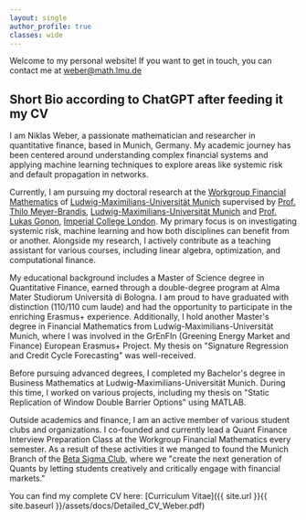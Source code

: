 ```yaml
---
layout: single
author_profile: true
classes: wide
---
```


Welcome to my personal website! If you want to get in touch, you can contact me at [weber@math.lmu.de](mailto:weber@math.lmu.de)

## Short Bio according to ChatGPT after feeding it my CV

I am Niklas Weber, a passionate mathematician and researcher in quantitative finance, based in Munich, Germany. My academic journey has been centered around understanding complex financial systems and applying machine learning techniques to explore areas like systemic risk and default propagation in networks.

Currently, I am pursuing my doctoral research at the [Workgroup Financial Mathematics](https://www.fm.mathematik.uni-muenchen.de/index.html) of [Ludwig-Maximilians-Universität Munich](https://www.lmu.de/en/) supervised by [Prof. Thilo Meyer-Brandis](https://www.fm.mathematik.uni-muenchen.de/personen/professors/meyer_brandis/index.html), [Ludwig-Maximilians-Universität Munich](https://www.lmu.de/en/) and [Prof. Lukas Gonon](https://www.imperial.ac.uk/people/l.gonon), [Imperial College London](https://www.imperial.ac.uk). My primary focus is on investigating systemic risk, machine learning and how both disciplines can benefit from or another. Alongside my research, I actively contribute as a teaching assistant for various courses, including linear algebra, optimization, and computational finance.

My educational background includes a Master of Science degree in Quantitative Finance, earned through a double-degree program at Alma Mater Studiorum Università di Bologna. I am proud to have graduated with distinction (110/110 cum laude) and had the opportunity to participate in the enriching Erasmus+ experience. Additionally, I hold another Master's degree in Financial Mathematics from Ludwig-Maximilians-Universität Munich, where I was involved in the GrEnFIn (Greening Energy Market and Finance) European Erasmus+ Project. My thesis on "Signature Regression and Credit Cycle Forecasting" was well-received.

Before pursuing advanced degrees, I completed my Bachelor's degree in Business Mathematics at Ludwig-Maximilians-Universität Munich. During this time, I worked on various projects, including my thesis on "Static Replication of Window Double Barrier Options" using MATLAB.

Outside academics and finance, I am an active member of various student clubs and organizations. I co-founded and currently lead a Quant Finance Interview Preparation Class at the Workgroup Financial Mathematics every semester. As a result of these activities it we manged to found the Munich Branch of the [Beta Sigma Club](https://www.betasigmaclub.com), where we "create the next generation of Quants
by letting students creatively and critically engage with financial markets." 

You can find my complete CV here: [Curriculum Vitae]({{ site.url }}{{ site.baseurl }}/assets/docs/Detailed_CV_Weber.pdf)


